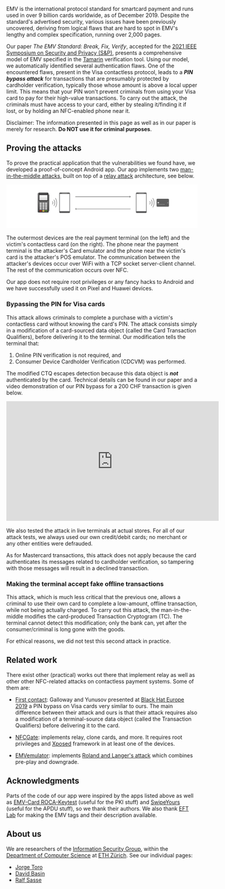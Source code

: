 
EMV is the international protocol standard for smartcard payment and runs used in over 9 billion cards worldwide, as of December 2019. Despite the standard's advertised security, various issues have been previously uncovered, deriving from logical flaws that are hard to spot in EMV's lengthy and complex specification, running over 2,000 pages.

Our paper *The EMV Standard: Break, Fix, Verify*, accepted for the [2021 IEEE Symposium on Security and Privacy (S&P)](https://www.ieee-security.org/TC/SP2021/index.html), presents a comprehensive model of EMV specified in the [Tamarin](https://tamarin-prover.github.io/) verification tool. Using our model, we automatically identified several authentication flaws. One of the encountered flaws, present in the Visa contactless protocol, leads to a ***PIN bypass attack*** for transactions that are presumably protected by cardholder verification, typically those whose amount is above a local upper limit. This means that your PIN won't prevent criminals from using your Visa card to pay for their high-value transactions. To carry out the attack, the criminals must have access to your card, either by stealing it/finding it if lost, or by holding an NFC-enabled phone near it.

<!--A preprint version of the paper is available [here](https://arxiv.org/abs/2006.08249) and the full set of Tamarin models and proofs are at [https://github.com/EMVrace/EMVerify](https://github.com/EMVrace/EMVerify). To interpret/read our models and proofs, background on Tamarin is needed.-->

Disclaimer: The information presented in this page as well as in our paper is merely for research. **Do NOT use it for criminal purposes**.

## Proving the attacks

To prove the practical application that the vulnerabilities we found have, we developed a proof-of-concept Android app. Our app implements two [man-in-the-middle attacks](https://en.wikipedia.org/wiki/Man-in-the-middle_attack), built on top of a [relay attack](https://en.wikipedia.org/wiki/Relay_attack) architecture, see below.

![Branching](relay_attack.png "Relay attack")

The outermost devices are the real payment terminal (on the left) and the victim's contactless card (on the right). The phone near the payment terminal is the attacker's Card emulator and the phone near the victim's card is the attacker's POS emulator. The communication between the attacker's devices occur over WiFi with a TCP socket server-client channel. The rest of the communication occurs over NFC. 

Our app does not require root privileges or any fancy hacks to Android and we have successfully used it on Pixel and Huawei devices.

### Bypassing the PIN for Visa cards

This attack allows criminals to complete a purchase with a victim's contactless card without knowing the card's PIN. The attack consists simply in a modification of a card-sourced data object (called the Card Transaction Qualifiers), before delivering it to the terminal. Our modification tells the terminal that:
1. Online PIN verification is not required, and
1. Consumer Device Cardholder Verification (CDCVM) was performed.

The modified CTQ escapes detection because this data object is ***not*** authenticated by the card. Technical details can be found in our paper and a video demonstration of our PIN bypass for a 200 CHF transaction is given below.

<div style=" margin: auto; width: 560px;">
<iframe width="560" height="315" src="https://www.youtube-nocookie.com/embed/JyUsMLxCCt8" frameborder="0" allow="accelerometer; autoplay; encrypted-media; gyroscope; picture-in-picture" allowfullscreen></iframe>
</div>

We also tested the attack in live terminals at actual stores. For all of our attack tests, we always used our own credit/debit cards; no merchant or any other entities were defrauded.

As for Mastercard transactions, this attack does not apply because the card authenticates its messages related to cardholder verification, so tampering with those messages will result in a declined transaction.

### Making the terminal accept fake offline transactions

This attack, which is much less critical that the previous one, allows a criminal to use their own card to complete a low-amount, offline transaction, while not being actually charged. To carry out this attack, the man-in-the-middle modifies the card-produced Transaction Cryptogram (TC). The terminal cannot detect this modification; only the bank can, yet after the consumer/criminal is long gone with the goods.

For ethical reasons, we did not test this second attack in practice.

## Related work

There exist other (practical) works out there that implement relay as well as other other NFC-related attacks on contactless payment systems. Some of them are:

* [First contact](https://i.blackhat.com/eu-19/Wednesday/eu-19-Galloway-First-Contact-Vulnerabilities-In-Contactless-Payments-wp.pdf): Galloway and Yunusov presented at [Black Hat Europe 2019](https://www.blackhat.com/eu-19/) a PIN bypass on Visa cards very similar to ours. The main difference between their attack and ours is that their attack requires also a modification of a terminal-source data object (called the Transaction Qualifiers) before delivering it to the card.

* [NFCGate](https://github.com/nfcgate): implements relay, clone cards, and more. It requires root privileges and [Xposed](https://repo.xposed.info/) framework in at least one of the devices.

* [EMVemulator](https://github.com/MatusKysel/EMVemulator): implements [Roland and Langer's attack](https://www.usenix.org/conference/woot13/workshop-program/presentation/roland) which combines pre-play and downgrade.

## Acknowledgments

Parts of the code of our app were inspired by the apps listed above as well as [EMV-Card ROCA-Keytest](https://github.com/johnzweng/android-emv-key-test) (useful for the PKI stuff) and [SwipeYours](https://github.com/dimalinux/SwipeYours) (useful for the APDU stuff), so we thank their authors. We also thank [EFT Lab](https://www.eftlab.com/knowledge-base/145-emv-nfc-tags/) for making the EMV tags and their description available.

## About us

We are researchers of the [Information Security Group](http://www.infsec.ethz.ch/), within the [Department of Computer Science](http://www.inf.ethz.ch/) at [ETH Zürich](https://www.ethz.ch/en). See our individual pages:
* [Jorge Toro](https://jorgetp.github.io)
* [David Basin](https://people.inf.ethz.ch/basin/)
* [Ralf Sasse](https://people.inf.ethz.ch/rsasse/)
